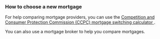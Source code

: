 ###  How to choose a new mortgage

For help comparing mortgage providers, you can use the [ Competition and
Consumer Protection Commission (CCPC) mortgage switching calculator
](https://www.ccpc.ie/consumers/money-tools/mortgage-comparisons/) .

You can also use a mortgage broker to help you compare mortgages.
